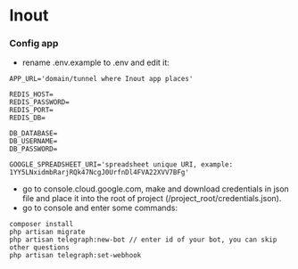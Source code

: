 # Inout

### Config app

- rename .env.example to .env and edit it:

```dotenv
APP_URL='domain/tunnel where Inout app places'

REDIS_HOST=
REDIS_PASSWORD=
REDIS_PORT=
REDIS_DB=

DB_DATABASE=
DB_USERNAME=
DB_PASSWORD=

GOOGLE_SPREADSHEET_URI='spreadsheet unique URI, example: 1YY5LNxidmbRarjRQk47NcgJ0UrfnDl4FVA22XVV7BFg'
```
- go to console.cloud.google.com, make and download credentials in json file and place it into the root of project (/project_root/credentials.json).
- go to console and enter some commands:
```console
composer install
php artisan migrate
php artisan telegraph:new-bot // enter id of your bot, you can skip other questions
php artisan telegraph:set-webhook
```
